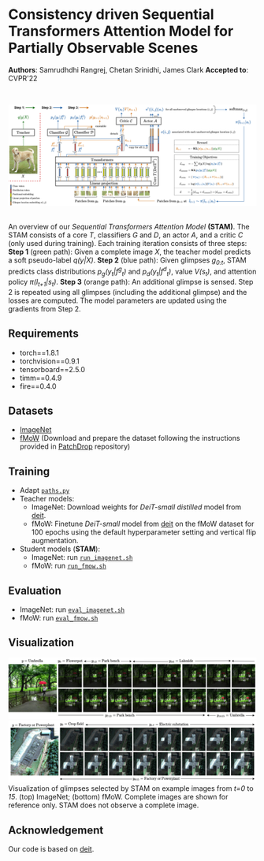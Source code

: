 # Consistency driven Sequential Transformers Attention Model for Partially Observable Scenes
**Authors**: Samrudhdhi Rangrej, Chetan Srinidhi, James Clark
**Accepted to**: CVPR'22
&nbsp;

&nbsp;

![architecture](./figures/architecture.png)
&nbsp;

An overview of our *Sequential Transformers Attention Model* **(STAM)**. The STAM consists of a core *T*, classifiers *G* and *D*, an actor *A*, and a critic *C* (only used during training). Each training iteration consists of three steps: **Step 1** (green path): Given a complete image *X*, the teacher model predicts a soft pseudo-label *q(y|X)*. **Step 2** (blue path): Given glimpses *g<sub>0:t</sub>*, STAM predicts class distributions *p<sub>g</sub>(y<sub>t</sub>|f<sup>g</sup><sub>t</sub>)* and *p<sub>d</sub>(y<sub>t</sub>|f<sup>d</sup><sub>t</sub>)*, value *V(s<sub>t</sub>)*, and attention policy *&pi;(l<sub>t+1</sub>|s<sub>t</sub>)*. **Step 3** (orange path): An additional glimpse is sensed. Step 2 is repeated using all glimpses (including the additional glimpse) and the losses are computed. The model parameters are updated using the gradients from Step 2.

## Requirements
* torch==1.8.1
* torchvision==0.9.1
* tensorboard==2.5.0
* timm==0.4.9
* fire==0.4.0

## Datasets
* [ImageNet](https://www.image-net.org/)
* [fMoW](https://github.com/fMoW/dataset) (Download and prepare the dataset following the instructions provided in [PatchDrop](https://github.com/ermongroup/PatchDrop) repository)

## Training
* Adapt [`paths.py`](./paths.py)
* Teacher models:
  - ImageNet: Download weights for *DeiT-small distilled* model from [deit](https://github.com/facebookresearch/deit).
  - fMoW: Finetune *DeiT-small* model from [deit](https://github.com/facebookresearch/deit) on the fMoW dataset for 100 epochs using the default hyperparameter setting and vertical flip augmentation.
* Student models (**STAM**):
  - ImageNet: run [`run_imagenet.sh`](./run_imagenet.sh)
  - fMoW: run [`run_fmow.sh`](./run_fmow.sh)

## Evaluation
* ImageNet: run [`eval_imagenet.sh`](./eval_imagenet.sh)
* fMoW: run [`eval_fmow.sh`](./eval_fmow.sh)

## Visualization
![imagenet_visualization](./figures/imagenet_visualization.png)
![fmow_visualization](./figures/fmow_visualization.png)
Visualization of glimpses selected by STAM on example images from *t=0* to *15*. (top) ImageNet; (bottom) fMoW. Complete images are shown for reference only. STAM does not observe a complete image.

## Acknowledgement
Our code is based on [deit](https://github.com/facebookresearch/deit).
